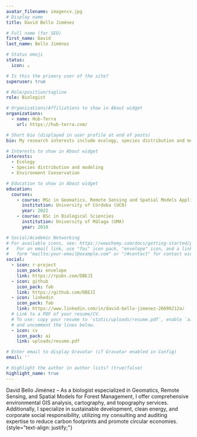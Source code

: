 ```yaml
---
avatar_filename: imagencv.jpg
# Display name
title: David Bello Jiménez

# Full name (for SEO)
first_name: David
last_name: Bello Jiménez

# Status emoji
status:
  icon: ☕️

# Is this the primary user of the site?
superuser: true

# Role/position/tagline
role: Biologist

# Organizations/Affiliations to show in About widget
organizations:
  - name: Hub-Terra
    url: https://hub-terra.com/

# Short bio (displayed in user profile at end of posts)
bio: My research interests include ecology, species distribution and modeling.

# Interests to show in About widget
interests:
  - Ecology
  - Species distribution and modeling
  - Environment Conservation

# Education to show in About widget
education:
  courses:
    - course: MSc in Geomatics, Remote Sensing and Spatial Models Applied to Forest Management
      institution: University of Córdoba (UCO)
      year: 2022
    - course: BSc in Biological Sciencies
      institution: University of Málaga (UMA)
      year: 2018

# Social/Academic Networking
# For available icons, see: https://wowchemy.com/docs/getting-started/page-builder/#icons
#   For an email link, use "fas" icon pack, "envelope" icon, and a link in the
#   form "mailto:your-email@example.com" or "/#contact" for contact widget.
social:
  - icon: r-project
    icon_pack: envelope
    link: https://rpubs.com/DBEJI
  - icon: github
    icon_pack: fab
    link: https://github.com/DBEJI
  - icon: linkedin
    icon_pack: fab
    link: https://www.linkedin.com/in/david-bello-jimenez-26698212a/
  # Link to a PDF of your resume/CV.
  # To use: copy your resume to `static/uploads/resume.pdf`, enable `ai` icons in `params.yaml`,
  # and uncomment the lines below.
  - icon: cv
    icon_pack: ai
    link: uploads/resume.pdf

# Enter email to display Gravatar (if Gravatar enabled in Config)
email: ''

# Highlight the author in author lists? (true/false)
highlight_name: true
---
```


David Bello Jiménez – As a biologist especialized in Geomatics, Remote Sensing, and Spatial Models for Forest Management, I offer comprehensive environmental GIS analysis, cartography, and topography services. Additionally, I specialize in sustainable development, clean energy, and corporate social responsibility, utilizing my consulting and auditing expertise to reduce carbon footprints and promote circular economies.
{style="text-align: justify;"}
